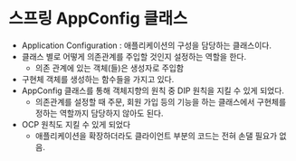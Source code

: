 # 스프링 AppConfig 클래스  
* Application Configuration : 애플리케이션의 구성을 담당하는 클래스이다.
* 클래스 별로 어떻게 의존관계를 주입할 것인지 설정하는 역할을 한다.
    * 의존 관계에 있는 객체(들)은 생성자로 주입함
* 구현체 객체를 생성하는 함수들을 가지고 있다.  
* AppConfig 클래스를 통해 객체지향의 원칙 중 DIP 원칙을 지킬 수 있게 되었다.
    * 의존관계를 설정할 때 주문, 회원 가입 등의 기능을 하는 클래스에서 구현체를 정하는 역할까지 담당하지 않아도 된다.   
* OCP 원칙도 지킬 수 있게 되었다
    * 애플리케이션을 확장하더라도 클라이언트 부분의 코드는 전혀 손댈 필요가 없음. 
